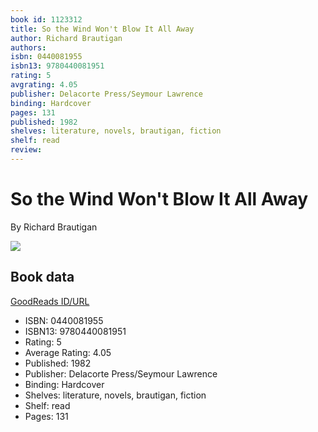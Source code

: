 ```yaml
---
book id: 1123312
title: So the Wind Won't Blow It All Away
author: Richard Brautigan
authors: 
isbn: 0440081955
isbn13: 9780440081951
rating: 5
avgrating: 4.05
publisher: Delacorte Press/Seymour Lawrence
binding: Hardcover
pages: 131
published: 1982
shelves: literature, novels, brautigan, fiction
shelf: read
review: 
---
```


# So the Wind Won't Blow It All Away

By Richard Brautigan

![](https://i.gr-assets.com/images/S/compressed.photo.goodreads.com/books/1245264401l/1123312.jpg)

## Book data

[GoodReads ID/URL](https://www.goodreads.com/book/show/1123312)

- ISBN: 0440081955
- ISBN13: 9780440081951
- Rating: 5
- Average Rating: 4.05
- Published: 1982
- Publisher: Delacorte Press/Seymour Lawrence
- Binding: Hardcover
- Shelves: literature, novels, brautigan, fiction
- Shelf: read
- Pages: 131

